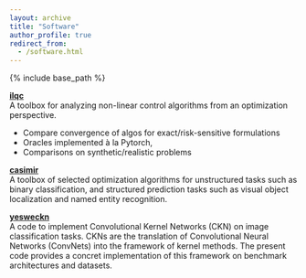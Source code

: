 ```yaml
---
layout: archive
title: "Software"
author_profile: true
redirect_from:
  - /software.html
---
```


{% include base_path %}

[**ilqc**](https://github.com/vroulet/ilqc)  
A toolbox for analyzing non-linear control algorithms from an optimization perspective.
* Compare convergence of algos for exact/risk-sensitive formulations
* Oracles implemented à la Pytorch,
* Comparisons on synthetic/realistic problems

[**casimir**](https://github.com/krishnap25/casimir)  
A toolbox of selected optimization algorithms for unstructured tasks such as binary classification, and structured prediction tasks such as visual object localization and named entity recognition.

[**yesweckn**](https://github.com/cjones6/yesweckn)  
A code to implement Convolutional Kernel Networks (CKN) on image classification tasks. CKNs are the translation of Convolutional Neural Networks (ConvNets) into the framework of kernel methods. The present code provides a concret implementation of this framework on benchmark architectures and datasets.
